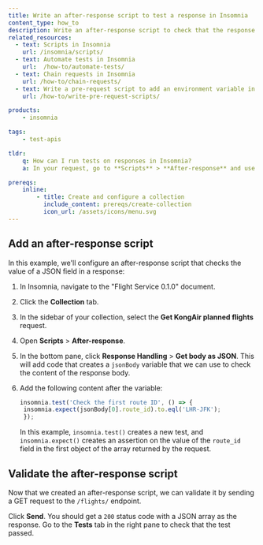 ```yaml
---
title: Write an after-response script to test a response in Insomnia
content_type: how_to
description: Write an after-response script to check that the response body contains the expected value.
related_resources:
  - text: Scripts in Insomnia
    url: /insomnia/scripts/
  - text: Automate tests in Insomnia
    url:  /how-to/automate-tests/
  - text: Chain requests in Insomnia
    url: /how-to/chain-requests/
  - text: Write a pre-request script to add an environment variable in Insomnia
    url: /how-to/write-pre-request-scripts/

products:
    - insomnia

tags:
    - test-apis

tldr:
    q: How can I run tests on responses in Insomnia?
    a: In your request, go to **Scripts** > **After-response** and use `insomnia.test()` to create a test, then write the code for the test and send the request to validate it. 

prereqs:
    inline:
        - title: Create and configure a collection
          include_content: prereqs/create-collection
          icon_url: /assets/icons/menu.svg
---
```


## Add an after-response script

In this example, we'll configure an after-response script that checks the value of a JSON field in a response:

1. In Insomnia, navigate to the "Flight Service 0.1.0" document.
1. Click the **Collection** tab.
1. In the sidebar of your collection, select the **Get KongAir planned flights** request.
1. Open **Scripts** > **After-response**.
1. In the bottom pane, click **Response Handling** > **Get body as JSON**. This will add code that creates a `jsonBody` variable that we can use to check the content of the response body.
1. Add the following content after the variable:
   ```js
   insomnia.test('Check the first route ID', () => {
    insomnia.expect(jsonBody[0].route_id).to.eql('LHR-JFK');
    });
   ```

   In this example, `insomnia.test()` creates a new test, and `insomnia.expect()` creates an assertion on the value of the `route_id` field in the first object of the array returned by the request.

## Validate the after-response script

Now that we created an after-response script, we can validate it by sending a GET request to the `/flights/` endpoint.

Click **Send**. You should get a `200` status code with a JSON array as the response. Go to the **Tests** tab in the right pane to check that the test passed.